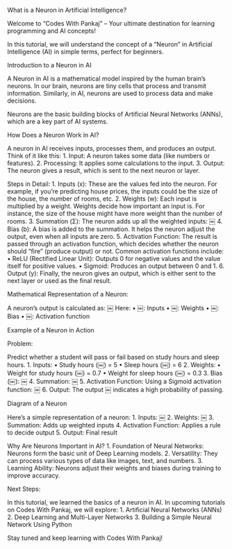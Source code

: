 What is a Neuron in Artificial Intelligence?

Welcome to “Codes With Pankaj” – Your ultimate destination for learning programming and AI concepts!

In this tutorial, we will understand the concept of a “Neuron” in Artificial Intelligence (AI) in simple terms, perfect for beginners.

Introduction to a Neuron in AI

A Neuron in AI is a mathematical model inspired by the human brain’s neurons. In our brain, neurons are tiny cells that process and transmit information. Similarly, in AI, neurons are used to process data and make decisions.

Neurons are the basic building blocks of Artificial Neural Networks (ANNs), which are a key part of AI systems.

How Does a Neuron Work in AI?

A neuron in AI receives inputs, processes them, and produces an output. Think of it like this:
	1.	Input: A neuron takes some data (like numbers or features).
	2.	Processing: It applies some calculations to the input.
	3.	Output: The neuron gives a result, which is sent to the next neuron or layer.

Steps in Detail:
	1.	Inputs (x):
These are the values fed into the neuron. For example, if you’re predicting house prices, the inputs could be the size of the house, the number of rooms, etc.
	2.	Weights (w):
Each input is multiplied by a weight. Weights decide how important an input is. For instance, the size of the house might have more weight than the number of rooms.
	3.	Summation (Σ):
The neuron adds up all the weighted inputs:
￼
	4.	Bias (b):
A bias is added to the summation. It helps the neuron adjust the output, even when all inputs are zero.
	5.	Activation Function:
The result is passed through an activation function, which decides whether the neuron should “fire” (produce output) or not. Common activation functions include:
	•	ReLU (Rectified Linear Unit): Outputs 0 for negative values and the value itself for positive values.
	•	Sigmoid: Produces an output between 0 and 1.
	6.	Output (y):
Finally, the neuron gives an output, which is either sent to the next layer or used as the final result.

Mathematical Representation of a Neuron:

A neuron’s output is calculated as:
￼
Here:
	•	￼: Inputs
	•	￼: Weights
	•	￼: Bias
	•	￼: Activation function

Example of a Neuron in Action

Problem:

Predict whether a student will pass or fail based on study hours and sleep hours.
	1.	Inputs:
	•	Study hours (￼) = 5
	•	Sleep hours (￼) = 6
	2.	Weights:
	•	Weight for study hours (￼) = 0.7
	•	Weight for sleep hours (￼) = 0.3
	3.	Bias (￼):
￼
	4.	Summation:
￼
	5.	Activation Function:
Using a Sigmoid activation function:
￼
	6.	Output:
The output ￼ indicates a high probability of passing.

Diagram of a Neuron

Here’s a simple representation of a neuron:
	1.	Inputs: ￼
	2.	Weights: ￼
	3.	Summation: Adds up weighted inputs
	4.	Activation Function: Applies a rule to decide output
	5.	Output: Final result

Why Are Neurons Important in AI?
	1.	Foundation of Neural Networks: Neurons form the basic unit of Deep Learning models.
	2.	Versatility: They can process various types of data like images, text, and numbers.
	3.	Learning Ability: Neurons adjust their weights and biases during training to improve accuracy.

Next Steps:

In this tutorial, we learned the basics of a neuron in AI. In upcoming tutorials on Codes With Pankaj, we will explore:
	1.	Artificial Neural Networks (ANNs)
	2.	Deep Learning and Multi-Layer Networks
	3.	Building a Simple Neural Network Using Python

Stay tuned and keep learning with Codes With Pankaj!